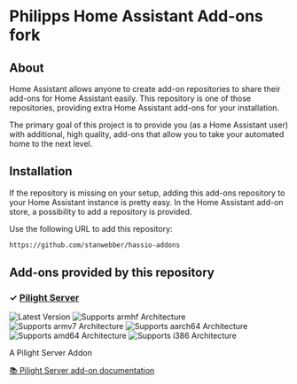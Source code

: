 # Philipps Home Assistant Add-ons fork

## About

Home Assistant allows anyone to create add-on repositories to share their
add-ons for Home Assistant easily. This repository is one of those repositories,
providing extra Home Assistant add-ons for your installation.

The primary goal of this project is to provide you (as a Home Assistant user)
with additional, high quality, add-ons that allow you to take your automated
home to the next level.

## Installation

If the repository is missing on your setup, adding this add-ons
repository to your Home Assistant instance is pretty easy. In the
Home Assistant add-on store, a possibility to add a repository is provided.

Use the following URL to add this repository:

```txt
https://github.com/stanwebber/hassio-addons
```

## Add-ons provided by this repository

### &#10003; [Pilight Server][pilight-addon]

![Latest Version][pilight-version-shield]
![Supports armhf Architecture][pilight-armhf-shield]
![Supports armv7 Architecture][pilight-armv7-shield]
![Supports aarch64 Architecture][pilight-aarch64-shield]
![Supports amd64 Architecture][pilight-amd64-shield]
![Supports i386 Architecture][pilight-i386-shield]

A Pilight Server Addon

[:books: Pilight Server add-on documentation][addon-doc-pilight]

[pilight-addon]: https://github.com/stanwebber/hassio-addons/tree/main/pilight
[addon-doc-pilight]: https://github.com/stanwebber/hassio-addons/tree/main/pilight/README.md
[pilight-version-shield]: https://img.shields.io/badge/version-v8.0.2-blue.svg
[pilight-aarch64-shield]: https://img.shields.io/badge/aarch64-yes-green.svg
[pilight-amd64-shield]: https://img.shields.io/badge/amd64-no-red.svg
[pilight-armhf-shield]: https://img.shields.io/badge/armhf-yes-green.svg
[pilight-armv7-shield]: https://img.shields.io/badge/armv7-yes-green.svg
[pilight-i386-shield]: https://img.shields.io/badge/i386-no-red.svg
